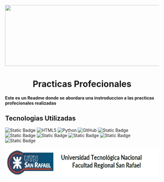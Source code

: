 
<div align="center">
  <img  src="imagenes/Marca-Irrigación-140-1.png" width="1000" height="200" >

</div>

<div>
<h1 align="Center" > <img >Practicas Profecionales</h1>
<h4 align="Left" > <img >Este es un Readme donde se abordara una instroduccion a las practicas profecionales realizadas</h4>

</div>
<div>
<h2 align="Left" > <img >Tecnologias Utilizadas</h2>

![Static Badge](https://img.shields.io/badge/JavaScript-F7DF1E?style=for-the-badge&logo=javascript&logoColor=black) ![HTML5](https://img.shields.io/badge/html5-%23E34F26.svg?style=for-the-badge&logo=html5&logoColor=white) ![Python](https://img.shields.io/badge/python-3670A0?style=for-the-badge&logo=python&logoColor=ffdd54) ![GitHub](https://img.shields.io/badge/github-100000?style=for-the-badge&logo=github&logoColor=fff) ![Static Badge](https://img.shields.io/badge/QGIS-589632?style=for-the-badge&logo=qgis&logoColor=white) ![Static Badge](https://img.shields.io/badge/Google_Earth_Pro-4285F4?style=for-the-badge&logo=google-earth&logoColor=white) ![Static Badge](https://img.shields.io/badge/Google_Sheets-34A853?style=for-the-badge&logo=google-sheets&logoColor=white) ![Static Badge](https://img.shields.io/badge/Visual_Studio_Code-007ACC?style=for-the-badge&logo=vscode&logoColor=white)  ![Static Badge](https://img.shields.io/badge/Microsoft_Word-2B579A?style=for-the-badge&logo=word&logoColor=white)  ![Static Badge](https://img.shields.io/badge/Microsoft_PowerPoint-B7472A?style=for-the-badge&logo=microsoftpowerpoint&logoColor=white)  
</div>

<div>
  <p align="Left">
  <img  src="imagenes/UTN.jpg" width="700" height="100" >
  </p>
  </div>